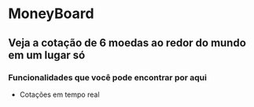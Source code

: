 # MoneyBoard
## Veja a cotação de 6 moedas ao redor do mundo em um lugar só

### Funcionalidades que você pode encontrar por aqui
* Cotações em tempo real
